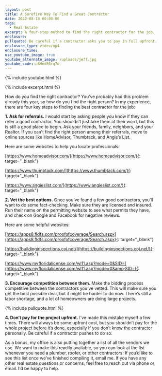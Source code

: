 ```yaml
---
layout: post
title: A Surefire Way To Find a Great Contractor
date: 2022-08-18 00:00:00
tags:
  - Real Estate
excerpt: A four-step method to find the right contractor for the job.
enclosure:
pullquote: Be careful if a contractor asks you to pay in full upfront.
enclosure_type: video/mp4
enclosure_time:
use_youtube_image: true
youtube_alternate_image: /uploads/jeff.jpg
youtube_code: aSHndE0rq7o
---
```

{% include youtube.html %}

{% include excerpt.html %}

How do you find the right contractor? You’ve probably had this problem already this year, so how do you find the right person? In my experience, there are four key steps to finding the best contractor for the job:

**1\. Ask for referrals.** I would start by asking people you know if they can refer a good contractor. You shouldn’t just take them at their word, but this is still a good place to begin. Ask your friends, family, neighbors, and your Realtor. If you can’t find the right person among their referrals, move to online sources like HomeAdvisor, Thumbtack, and Angie’s List.

Here are some websites to help you locate professionals:

[https://www.homeadvisor.com/](https://www.homeadvisor.com/){: target="_blank"}

[https://www.thumbtack.com/](https://www.thumbtack.com/){: target="_blank"}

[https://www.angieslist.com/](https://www.angieslist.com/){: target="_blank"}

**2\. Vet the best options.** Once you’ve found a few good contractors, you’ll want to do some fact-checking. Make sure they are licensed and insured. Run their name on the permitting website to see what permits they have, and check on Google and Facebook for negative reviews.

Here are some helpful websites:

[https://apps8.fldfs.com/proofofcoverage/Search.aspx](https://apps8.fldfs.com/proofofcoverage/Search.aspx){: target="_blank"}

[https://buildinginspections.coj.net/](https://buildinginspections.coj.net/){: target="_blank"}

[https://www.myfloridalicense.com/wl11.asp?mode=0&SID=](https://www.myfloridalicense.com/wl11.asp?mode=0&amp;SID=){: target="_blank"}

**3\. Encourage competition between them.** Make the bidding process competitive between the contractors you’ve vetted. This will make sure you get the best possible deal, but it might be harder to do now. There’s still a labor shortage, and a lot of homeowners are doing large projects.&nbsp;

{% include pullquote.html %}

**4\. Don’t pay for the project upfront.** I’ve made this mistake myself a few times. There will always be some upfront cost, but you shouldn’t pay for the whole project before it’s done, especially if you don’t know the contractor personally. Be careful if a contractor pushes to do so.

As a bonus, my office is also putting together a list of all the vendors we use. We want to make this readily available, so you can look at the list whenever you need a plumber, roofer, or other contractors. If you’d like to see this list once we’ve finished compiling it, email me. If you have any other real estate questions or concerns, feel free to reach out via phone or email. I'd be happy to help.